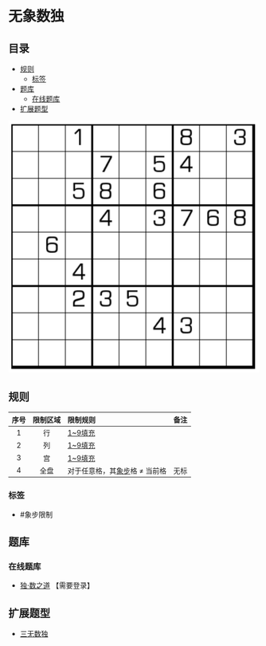 # 无象数独
<!-- START doctoc generated TOC please keep comment here to allow auto update -->
<!-- DON'T EDIT THIS SECTION, INSTEAD RE-RUN doctoc TO UPDATE -->
## 目录

- [规则](#%E8%A7%84%E5%88%99)
  - [标签](#%E6%A0%87%E7%AD%BE)
- [题库](#%E9%A2%98%E5%BA%93)
  - [在线题库](#%E5%9C%A8%E7%BA%BF%E9%A2%98%E5%BA%93)
- [扩展题型](#%E6%89%A9%E5%B1%95%E9%A2%98%E5%9E%8B)

<!-- END doctoc generated TOC please keep comment here to allow auto update -->

![题](../../../../../images/sudoku/无象数独.png)

## 规则

| 序号  | 限制区域  | 限制规则               | 备注  |
|:---:|:-----:|:-------------------|:---:|
|  1  |   行   | [1~9填充]            |     |
|  2  |   列   | [1~9填充]            |     |
|  3  |   宫   | [1~9填充]            |     |
|  4  |  全盘   | 对于任意格，其[象步]格 ≠ 当前格 | 无标  |

### 标签

- #象步限制

## 题库

### 在线题库

- [独·数之道](http://www.sudokufans.org.cn/lx/game.index.php?type=wm2) 【需要登录】

## 扩展题型

- [三无数独](../三无数独.md)

[1~9填充]: ../../../../../rules/rules.md#1to9填充

[象步]: ../../../../../rules/rules.md#象步
